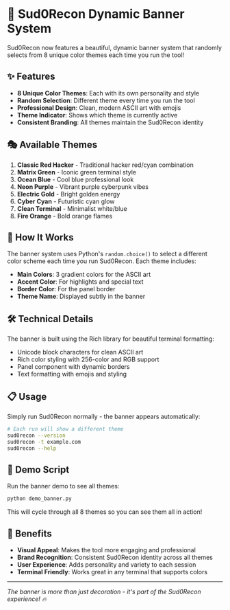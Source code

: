 # 🎨 Sud0Recon Dynamic Banner System

Sud0Recon now features a beautiful, dynamic banner system that randomly selects from 8 unique color themes each time you run the tool!

## ✨ Features

- **8 Unique Color Themes**: Each with its own personality and style
- **Random Selection**: Different theme every time you run the tool
- **Professional Design**: Clean, modern ASCII art with emojis
- **Theme Indicator**: Shows which theme is currently active
- **Consistent Branding**: All themes maintain the Sud0Recon identity

## 🎭 Available Themes

1. **Classic Red Hacker** - Traditional hacker red/cyan combination
2. **Matrix Green** - Iconic green terminal style 
3. **Ocean Blue** - Cool blue professional look
4. **Neon Purple** - Vibrant purple cyberpunk vibes
5. **Electric Gold** - Bright golden energy
6. **Cyber Cyan** - Futuristic cyan glow
7. **Clean Terminal** - Minimalist white/blue
8. **Fire Orange** - Bold orange flames

## 🚀 How It Works

The banner system uses Python's `random.choice()` to select a different color scheme each time you run Sud0Recon. Each theme includes:

- **Main Colors**: 3 gradient colors for the ASCII art
- **Accent Color**: For highlights and special text
- **Border Color**: For the panel border
- **Theme Name**: Displayed subtly in the banner

## 🛠 Technical Details

The banner is built using the Rich library for beautiful terminal formatting:
- Unicode block characters for clean ASCII art
- Rich color styling with 256-color and RGB support
- Panel component with dynamic borders
- Text formatting with emojis and styling

## 📋 Usage

Simply run Sud0Recon normally - the banner appears automatically:

```bash
# Each run will show a different theme
sud0recon --version
sud0recon -t example.com
sud0recon --help
```

## 🎪 Demo Script

Run the banner demo to see all themes:

```bash
python demo_banner.py
```

This will cycle through all 8 themes so you can see them all in action!

## 🎯 Benefits

- **Visual Appeal**: Makes the tool more engaging and professional
- **Brand Recognition**: Consistent Sud0Recon identity across all themes
- **User Experience**: Adds personality and variety to each session
- **Terminal Friendly**: Works great in any terminal that supports colors

---

*The banner is more than just decoration - it's part of the Sud0Recon experience! 🔥*
